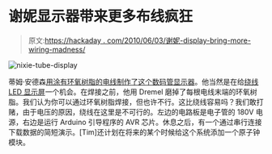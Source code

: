 # 谢妮显示器带来更多布线疯狂

> 原文:[https://hackaday . com/2010/06/03/谢妮-display-bring-more-wiring-madness/](https://hackaday.com/2010/06/03/nixie-display-brings-more-wiring-madness/)

![](../Images/5136869a8296682bba8ae1cb414b2355.png "nixie-tube-display")

蒂姆·安德森[用涂有环氧树脂的电线制作了这个数码管显示器](http://thetransistor.com/projects/tims-nixie-display/)。他当然是在给[绕线 LED 显示屏](http://hackaday.com/2010/06/03/wire-wrapping-an-led-matrix/)一个机会。在焊接之前，他用 Dremel 磨掉了每根电线末端的环氧树脂。我们认为你可以通过环氧树脂焊接，但也许不行。这比绕线容易吗？我们敢打赌，由于电压的原因，绕线在这里是不可行的。左边的电路板是电子管的 180V 电源，右边是运行 Arduino 引导程序的 AVR 芯片。休息之后，有一个通过串行连接下载数据的简短演示。[Tim]还计划在将来的某个时候给这个系统添加一个原子钟模块。